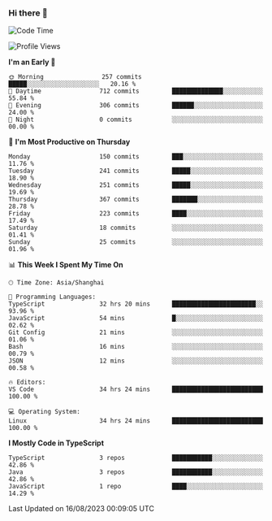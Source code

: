 ### Hi there 👋

<!--
**waynelwz/waynelwz** is a ✨ _special_ ✨ repository because its `README.md` (this file) appears on your GitHub profile.

Here are some ideas to get you started:

- 🔭 I’m currently working on ...
- 🌱 I’m currently learning ...
- 👯 I’m looking to collaborate on ...
- 🤔 I’m looking for help with ...
- 💬 Ask me about ...
- 📫 How to reach me: ...
- 😄 Pronouns: ...
- ⚡ Fun fact: ...
-->

<!--START_SECTION:waka-->
![Code Time](http://img.shields.io/badge/Code%20Time-1%2C768%20hrs%2059%20mins-blue)

![Profile Views](http://img.shields.io/badge/Profile%20Views-0-blue)

**I'm an Early 🐤** 

```text
🌞 Morning                257 commits         █████░░░░░░░░░░░░░░░░░░░░   20.16 % 
🌆 Daytime                712 commits         ██████████████░░░░░░░░░░░   55.84 % 
🌃 Evening                306 commits         ██████░░░░░░░░░░░░░░░░░░░   24.00 % 
🌙 Night                  0 commits           ░░░░░░░░░░░░░░░░░░░░░░░░░   00.00 % 
```
📅 **I'm Most Productive on Thursday** 

```text
Monday                   150 commits         ███░░░░░░░░░░░░░░░░░░░░░░   11.76 % 
Tuesday                  241 commits         █████░░░░░░░░░░░░░░░░░░░░   18.90 % 
Wednesday                251 commits         █████░░░░░░░░░░░░░░░░░░░░   19.69 % 
Thursday                 367 commits         ███████░░░░░░░░░░░░░░░░░░   28.78 % 
Friday                   223 commits         ████░░░░░░░░░░░░░░░░░░░░░   17.49 % 
Saturday                 18 commits          ░░░░░░░░░░░░░░░░░░░░░░░░░   01.41 % 
Sunday                   25 commits          ░░░░░░░░░░░░░░░░░░░░░░░░░   01.96 % 
```


📊 **This Week I Spent My Time On** 

```text
🕑︎ Time Zone: Asia/Shanghai

💬 Programming Languages: 
TypeScript               32 hrs 20 mins      ███████████████████████░░   93.96 % 
JavaScript               54 mins             █░░░░░░░░░░░░░░░░░░░░░░░░   02.62 % 
Git Config               21 mins             ░░░░░░░░░░░░░░░░░░░░░░░░░   01.06 % 
Bash                     16 mins             ░░░░░░░░░░░░░░░░░░░░░░░░░   00.79 % 
JSON                     12 mins             ░░░░░░░░░░░░░░░░░░░░░░░░░   00.58 % 

🔥 Editors: 
VS Code                  34 hrs 24 mins      █████████████████████████   100.00 % 

💻 Operating System: 
Linux                    34 hrs 24 mins      █████████████████████████   100.00 % 
```

**I Mostly Code in TypeScript** 

```text
TypeScript               3 repos             ███████████░░░░░░░░░░░░░░   42.86 % 
Java                     3 repos             ███████████░░░░░░░░░░░░░░   42.86 % 
JavaScript               1 repo              ████░░░░░░░░░░░░░░░░░░░░░   14.29 % 
```




 Last Updated on 16/08/2023 00:09:05 UTC
<!--END_SECTION:waka-->
